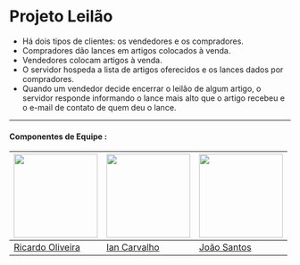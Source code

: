 <h1>Projeto Leilão</h1>


-  Há dois tipos de clientes: os vendedores e os compradores.
- Compradores dão lances em artigos colocados à venda.
 - Vendedores colocam artigos à venda.
- O servidor hospeda a lista de artigos oferecidos e os lances
dados por compradores.
- Quando um vendedor decide encerrar o leilão de algum artigo,
o servidor responde informando o lance mais alto que o artigo
recebeu e o e-mail de contato de quem deu o lance.


_____

#### Componentes de Equipe :

| <img src="https://avatars.githubusercontent.com/u/61097674?v=4" style="height:150px">  |  <img src="https://media-exp1.licdn.com/dms/image/D4D35AQHI0sW38OtKlA/profile-framedphoto-shrink_200_200/0/1631555738207?e=1653501600&v=beta&t=YlNVOsSZ5gaaUklUIR1WJlfJiLkJvZTDRKd6-jHLakA" style="height:150px"> |  <img src="https://avatars.githubusercontent.com/u/69692240?v=4" style="height:150px">  | 
|---|---|---|
| <a href="https://github.com/RicMerces"> Ricardo Oliveira </a>  |  <a href="https://github.com/Ian97861"> Ian Carvalho </a>   |   <a href="https://github.com/Joao7878"> João Santos </a>  | 




